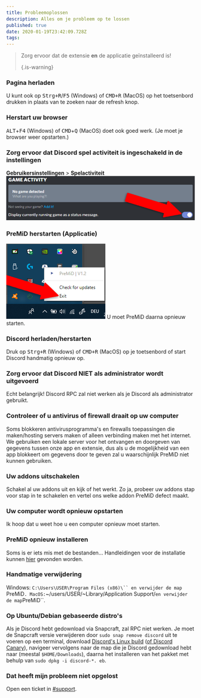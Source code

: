 ```yaml
---
title: Probleemoplossen
description: Alles om je probleem op te lossen
published: true
date: 2020-01-19T23:42:09.728Z
tags:
---
```


> Zorg ervoor dat de extensie **en** de applicatie geïnstalleerd is! 
> 
> {.is-warning}

### Pagina herladen
U kunt ook op <kbd>Strg+R</kbd>/<kbd>F5</kbd> (Windows) of <kbd>CMD+R</kbd> (MacOS) op het toetsenbord drukken in plaats van te zoeken naar de refresh knop.

### Herstart uw browser
<kbd>ALT</kbd>+<kbd>F4</kbd> (Windows) of <kbd>CMD</kbd>+<kbd>Q</kbd> (MacOS) doet ook goed werk. (Je moet je browser weer opstarten.)

### Zorg ervoor dat Discord spel activiteit is ingeschakeld in de instellingen
**Gebruikersinstellingen** > **Spelactiviteit** ![gameactivity_edited.png](/gameactivity_edited.png)

### PreMiD herstarten (Applicatie)
![quit.png](/quit.png) U moet PreMiD daarna opnieuw starten.

### Discord herladen/herstarten
Druk op <kbd>Strg+R</kbd> (Windows) of <kbd>CMD+R</kbd> (MacOS) op je toetsenbord of start Discord handmatig opnieuw op.

### Zorg ervoor dat Discord NIET als administrator wordt uitgevoerd
Echt belangrijk! Discord RPC zal niet werken als je Discord als administrator gebruikt.

### Controleer of u antivirus of firewall draait op uw computer
Soms blokkeren antivirusprogramma's en firewalls toepassingen die maken/hosting servers maken of alleen verbinding maken met het internet. We gebruiken een lokale server voor het ontvangen en doorgeven van gegevens tussen onze app en extensie, dus als u de mogelijkheid van een app blokkeert om gegevens door te geven zal u waarschijnlijk PreMiD niet kunnen gebruiken.

### Uw addons uitschakelen
Schakel al uw addons uit en kijk of het werkt. Zo ja, probeer uw addons stap voor stap in te schakelen en vertel ons welke addon PreMiD defect maakt.

### Uw computer wordt opnieuw opstarten
Ik hoop dat u weet hoe u een computer opnieuw moet starten.

### PreMiD opnieuw installeren
Soms is er iets mis met de bestanden... Handleidingen voor de installatie kunnen [hier](/install) gevonden worden.

### Handmatige verwijdering
Windows:    `C:\Users\USER\Program Files (x86)\`` en verwijder de map `PreMiD`.
MacOS:`~/users/USER/~Library/Application Support/` en verwijder de map `PreMiD``.

### Op Ubuntu/Debian gebaseerde distro's
Als je Discord hebt gedownload via Snapcraft, zal RPC niet werken. Je moet de Snapcraft versie verwijderen door `sudo snap remove discord` uit te voeren op een terminal, download [Discord's Linux build](https://discordapp.com/api/download?platform=linux) ([of Discord Canary](https://discordapp.com/api/canary/download?platform=linux)), navigeer vervolgens naar de map die je Discord gedownload hebt naar (meestal `$HOME/Downloads`), daarna het installeren van het pakket met behulp van `sudo dpkg -i discord-*. eb`.

### Dat heeft mijn probleem niet opgelost
Open een ticket in [#support](https://discord.gg/PreMiD).
